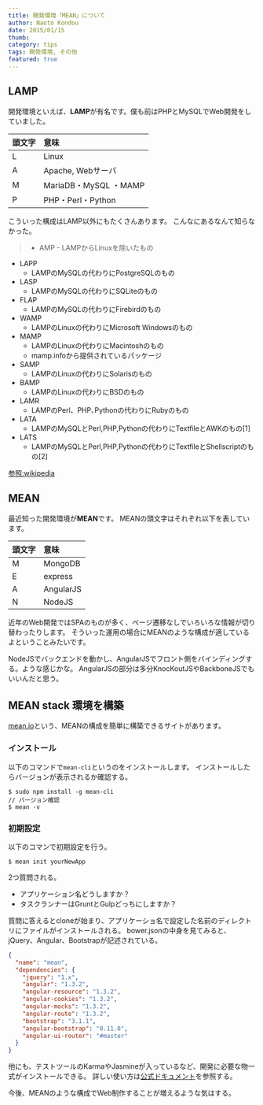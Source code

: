 ```yaml
---
title: 開発環境「MEAN」について
author: Naoto Kondou
date: 2015/01/15
thumb:
category: tips
tags: 開発環境, その他
featured: true
---
```


## LAMP
開発環境といえば、**LAMP**が有名です。僕も前はPHPとMySQLでWeb開発をしていました。

| 頭文字 | 意味 |
|:-----------|:------------|
| L | Linux |
| A | Apache, Webサーバ |
| M | MariaDB・MySQL ・MAMP|
| P | PHP・Perl・Python |

こういった構成はLAMP以外にもたくさんあります。
こんなにあるなんて知らなかった。

> - AMP
	- LAMPからLinuxを除いたもの
- LAPP
	- LAMPのMySQLの代わりにPostgreSQLのもの
- LASP
	- LAMPのMySQLの代わりにSQLiteのもの
- FLAP
	- LAMPのMySQLの代わりにFirebirdのもの
- WAMP
	- LAMPのLinuxの代わりにMicrosoft Windowsのもの
- MAMP
	- LAMPのLinuxの代わりにMacintoshのもの
	- mamp.infoから提供されているパッケージ
- SAMP
	- LAMPのLinuxの代わりにSolarisのもの
- BAMP
	- LAMPのLinuxの代わりにBSDのもの
- LAMR
	- LAMPのPerl、PHP､Pythonの代わりにRubyのもの
- LATA
	- LAMPのMySQLとPerl,PHP,Pythonの代わりにTextfileとAWKのもの[1]
- LATS
	- LAMPのMySQLとPerl,PHP,Pythonの代わりにTextfileとShellscriptのもの[2]

[参照:wikipedia](http://ja.wikipedia.org/wiki/LAMP)

## MEAN
最近知った開発環境が**MEAN**です。
MEANの頭文字はそれぞれ以下を表しています。

| 頭文字 | 意味 |
|:-----------|:------------|
| M | MongoDB |
| E | express |
| A | AngularJS |
| N | NodeJS |

近年のWeb開発ではSPAのものが多く、ページ遷移なしでいろいろな情報が切り替わったりします。
そういった運用の場合にMEANのような構成が適しているよということみたいです。

NodeJSでバックエンドを動かし、AngularJSでフロント側をバインディングする。ような感じかな。
AngularJSの部分は多分KnocKoutJSやBackboneJSでもいいんだと思う。

## MEAN stack 環境を構築
[mean.io](http://mean.io/#!/)という、MEANの構成を簡単に構築できるサイトがあります。

### インストール
以下のコマンドで`mean-cli`というのをインストールします。
インストールしたらバージョンが表示されるか確認する。

```
$ sudo npm install -g mean-cli
// バージョン確認
$ mean -v
```

### 初期設定
以下のコマンで初期設定を行う。

```
$ mean init yourNewApp
```

2つ質問される。

- アプリケーション名どうしますか？
- タスクランナーはGruntとGulpどっちにしますか？

質問に答えるとcloneが始まり、アプリケーショ名で設定した名前のディレクトリにファイルがインストールされる。
bower.jsonの中身を見てみると、jQuery、Angular、Bootstrapが記述されている。

```json
{
  "name": "mean",
  "dependencies": {
    "jquery": "1.x",
    "angular": "1.3.2",
    "angular-resource": "1.3.2",
    "angular-cookies": "1.3.2",
    "angular-mocks": "1.3.2",
    "angular-route": "1.3.2",
    "bootstrap": "3.1.1",
    "angular-bootstrap": "0.11.0",
    "angular-ui-router": "#master"
  }
}
```

他にも、テストツールのKarmaやJasmineが入っているなど、開発に必要な物一式がインストールできる。
詳しい使い方は[公式ドキュメント](http://learn.mean.io/)を参照する。

今後、MEANのような構成でWeb制作することが増えるような気はする。